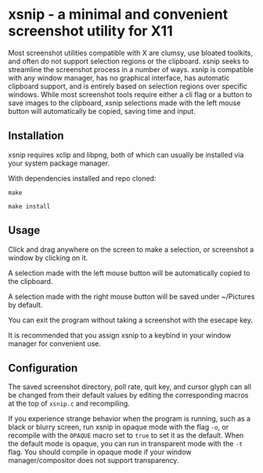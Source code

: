 # xsnip - a minimal and convenient screenshot utility for X11
Most screenshot utilities compatible with X are clumsy, use bloated toolkits, and often do not support selection regions or the clipboard. 
xsnip seeks to streamline the screenshot process in a number of ways. 
xsnip is compatible with any window manager, has no graphical interface, has automatic clipboard support, and is entirely based on selection regions over specific windows. 
While most screenshot tools require either a cli flag or a button to save images to the clipboard, xsnip selections made with the left mouse button will automatically be copied, saving time and input.

## Installation
xsnip requires xclip and libpng, both of which can usually be installed via your system package manager.

With dependencies installed and repo cloned:

`make`

`make install` 

## Usage

Click and drag anywhere on the screen to make a selection, or screenshot a window by clicking on it.

A selection made with the left mouse button will be automatically copied to the clipboard.

A selection made with the right mouse button will be saved under ~/Pictures by default.

You can exit the program without taking a screenshot with the esecape key.

It is recommended that you assign xsnip to a keybind in your window manager for convenient use.

## Configuration
The saved screenshot directory, poll rate, quit key, and cursor glyph can all be changed from their default values by editing the corresponding macros at the top of `xsnip.c` and recompiling.

If you experience strange behavior when the program is running, such as a black or blurry screen, run xsnip in opaque mode with the flag `-o`, or recompile with the `OPAQUE` macro set to `true` to set it as the default. When the default mode is opaque, you can run in transparent mode with the `-t` flag. 
You should compile in opaque mode if your window manager/compositor does not support transparency.
